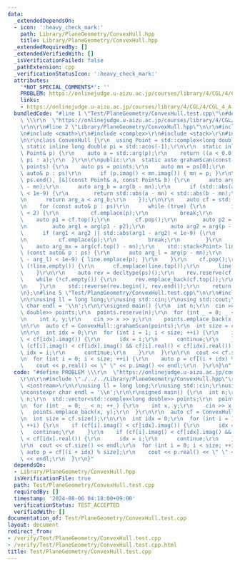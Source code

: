 ```yaml
---
data:
  _extendedDependsOn:
  - icon: ':heavy_check_mark:'
    path: Library/PlaneGeometry/ConvexHull.hpp
    title: Library/PlaneGeometry/ConvexHull.hpp
  _extendedRequiredBy: []
  _extendedVerifiedWith: []
  _isVerificationFailed: false
  _pathExtension: cpp
  _verificationStatusIcon: ':heavy_check_mark:'
  attributes:
    '*NOT_SPECIAL_COMMENTS*': ''
    PROBLEM: https://onlinejudge.u-aizu.ac.jp/courses/library/4/CGL/4/CGL_4_A
    links:
    - https://onlinejudge.u-aizu.ac.jp/courses/library/4/CGL/4/CGL_4_A
  bundledCode: "#line 1 \"Test/PlaneGeometry/ConvexHull.test.cpp\"\n#define PROBLEM\
    \ \\\r\n  \"https://onlinejudge.u-aizu.ac.jp/courses/library/4/CGL/4/CGL_4_A\"\
    \r\n\r\n#line 2 \"Library/PlaneGeometry/ConvexHull.hpp\"\n\r\n#include <algorithm>\r\
    \n#include <cmath>\r\n#include <complex>\r\n#include <stack>\r\n#include <vector>\r\
    \n\r\nclass ConvexHull {\r\n  using Point = std::complex<long double>;\r\n  const\
    \ static inline long double pi = std::acos(-1);\r\n\r\n  static inline auto arg(const\
    \ Point& p) {\r\n    auto a = std::arg(p);\r\n    return ((a < 0.0) ? a + 2 *\
    \ pi : a);\r\n  }\r\n\r\npublic:\r\n  static auto grahamScan(const std::vector<Point>&\
    \ points) {\r\n    auto ps = points;\r\n    auto mn = ps[0];\r\n    for (const\
    \ auto& p : ps)\r\n      if (p.imag() < mn.imag()) { mn = p; }\r\n\r\n    std::sort(ps.begin(),\
    \ ps.end(), [&](const Point& a, const Point& b) {\r\n      auto arg_a = arg(a\
    \ - mn);\r\n      auto arg_b = arg(b - mn);\r\n      if (std::abs(arg_a - arg_b)\
    \ < 1e-9) {\r\n        return std::abs(a - mn) < std::abs(b - mn);\r\n      }\r\
    \n      return arg_a < arg_b;\r\n    });\r\n\r\n    auto cf = std::stack<Point>();\r\
    \n    for (const auto& p : ps)\r\n      while (true) {\r\n        if (cf.size()\
    \ < 2) {\r\n          cf.emplace(p);\r\n          break;\r\n        }\r\n    \
    \    auto p1 = cf.top();\r\n        cf.pop();\r\n        auto p2 = cf.top();\r\
    \n        auto arg1 = arg(p1 - p2);\r\n        auto arg2 = arg(p - p2);\r\n  \
    \      if (arg1 < arg2 || std::abs(arg1 - arg2) < 1e-9) {\r\n          cf.emplace(p1);\r\
    \n          cf.emplace(p);\r\n          break;\r\n        }\r\n      }\r\n\r\n\
    \    auto arg_mx = arg(cf.top() - mn);\r\n    std::stack<Point> line;\r\n    for\
    \ (const auto& p : ps) {\r\n      auto arg_l = arg(p - mn);\r\n      if (std::abs(arg_mx\
    \ - arg_l) < 1e-9) { line.emplace(p); }\r\n    }\r\n    cf.pop();\r\n    while\
    \ (!line.empty()) {\r\n      cf.emplace(line.top());\r\n      line.pop();\r\n\
    \    }\r\n\r\n    auto rev = decltype(ps)();\r\n    rev.reserve(cf.size());\r\n\
    \    while (!cf.empty()) {\r\n      rev.emplace_back(cf.top());\r\n      cf.pop();\r\
    \n    }\r\n    std::reverse(rev.begin(), rev.end());\r\n    return rev;\r\n  }\r\
    \n};\n#line 5 \"Test/PlaneGeometry/ConvexHull.test.cpp\"\n\r\n#include <iostream>\r\
    \n\r\nusing ll = long long;\r\nusing std::cin;\r\nusing std::cout;\r\nconstexpr\
    \ char endl = '\\n';\r\n\r\nsigned main() {\r\n  int n;\r\n  cin >> n;\r\n  std::vector<std::complex<long\
    \ double>> points;\r\n  points.reserve(n);\r\n  for (int _ = 0; _ < n; ++_) {\r\
    \n    int x, y;\r\n    cin >> x >> y;\r\n    points.emplace_back(x, y);\r\n  }\r\
    \n\r\n  auto cf = ConvexHull::grahamScan(points);\r\n  int size = cf.size();\r\
    \n\r\n  int idx = 0;\r\n  for (int i = 1; i < size; ++i) {\r\n    if (cf[i].imag()\
    \ < cf[idx].imag()) {\r\n      idx = i;\r\n      continue;\r\n    }\r\n    if\
    \ (cf[i].imag() < cf[idx].imag() && cf[i].real() < cf[idx].real()) {\r\n     \
    \ idx = i;\r\n      continue;\r\n    }\r\n  }\r\n\r\n  cout << cf.size() << endl;\r\
    \n  for (int i = 0; i < size; ++i) {\r\n    auto p = cf[(i + idx) % size];\r\n\
    \    cout << p.real() << \" \" << p.imag() << endl;\r\n  }\r\n}\n"
  code: "#define PROBLEM \\\r\n  \"https://onlinejudge.u-aizu.ac.jp/courses/library/4/CGL/4/CGL_4_A\"\
    \r\n\r\n#include \"./../../Library/PlaneGeometry/ConvexHull.hpp\"\r\n\r\n#include\
    \ <iostream>\r\n\r\nusing ll = long long;\r\nusing std::cin;\r\nusing std::cout;\r\
    \nconstexpr char endl = '\\n';\r\n\r\nsigned main() {\r\n  int n;\r\n  cin >>\
    \ n;\r\n  std::vector<std::complex<long double>> points;\r\n  points.reserve(n);\r\
    \n  for (int _ = 0; _ < n; ++_) {\r\n    int x, y;\r\n    cin >> x >> y;\r\n \
    \   points.emplace_back(x, y);\r\n  }\r\n\r\n  auto cf = ConvexHull::grahamScan(points);\r\
    \n  int size = cf.size();\r\n\r\n  int idx = 0;\r\n  for (int i = 1; i < size;\
    \ ++i) {\r\n    if (cf[i].imag() < cf[idx].imag()) {\r\n      idx = i;\r\n   \
    \   continue;\r\n    }\r\n    if (cf[i].imag() < cf[idx].imag() && cf[i].real()\
    \ < cf[idx].real()) {\r\n      idx = i;\r\n      continue;\r\n    }\r\n  }\r\n\
    \r\n  cout << cf.size() << endl;\r\n  for (int i = 0; i < size; ++i) {\r\n   \
    \ auto p = cf[(i + idx) % size];\r\n    cout << p.real() << \" \" << p.imag()\
    \ << endl;\r\n  }\r\n}"
  dependsOn:
  - Library/PlaneGeometry/ConvexHull.hpp
  isVerificationFile: true
  path: Test/PlaneGeometry/ConvexHull.test.cpp
  requiredBy: []
  timestamp: '2024-08-06 04:18:00+09:00'
  verificationStatus: TEST_ACCEPTED
  verifiedWith: []
documentation_of: Test/PlaneGeometry/ConvexHull.test.cpp
layout: document
redirect_from:
- /verify/Test/PlaneGeometry/ConvexHull.test.cpp
- /verify/Test/PlaneGeometry/ConvexHull.test.cpp.html
title: Test/PlaneGeometry/ConvexHull.test.cpp
---
```

